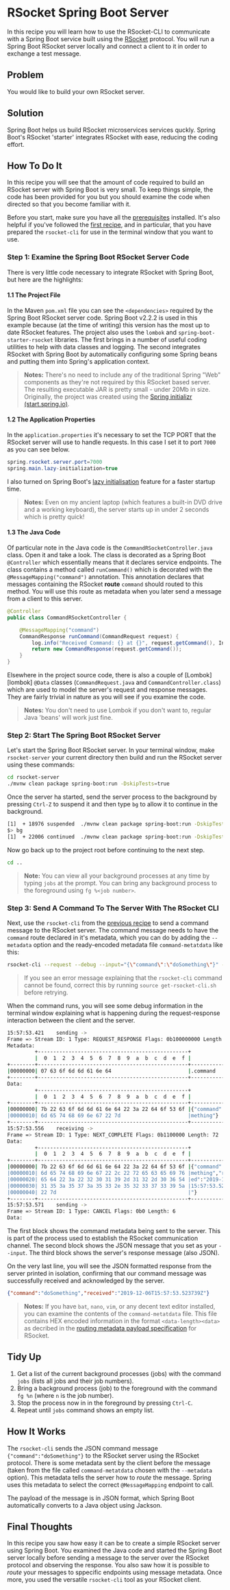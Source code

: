 # RSocket Spring Boot Server

In this recipe you will learn how to use the RSocket-CLI to communicate with a Spring Boot service built using the [RSocket][rsocket] protocol. You will run a Spring Boot RSocket server locally and connect a client to it in order to exchange a test message.

## Problem

You would like to build your own RSocket server.

## Solution

Spring Boot helps us build RSocket microservices services quckly. Spring Boot's RSocket 'starter' integrates RSocket with ease, reducing the coding effort.

## How To Do It

In this recipe you will see that the amount of code required to build an RSocket server with Spring Boot is very small. To keep things simple, the code has been provided for you but you should examine the code when directed so that you become familiar with it. 

Before you start, make sure you have all the [prerequisites][pre] installed. It's also helpful if you've followed the [first recipe][recipe], and in particular, that you have prepared the `rsocket-cli` for use in the terminal window that you want to use.

### Step 1: Examine the Spring Boot RSocket Server Code

There is very little code necessary to integrate RSocket with Spring Boot, but here are the highlights:

#### 1.1 The Project File

In the Maven `pom.xml` file you can see the `<dependencies>` required by the Spring Boot RSocket server code. Spring Boot v2.2.2 is used in this example because (at the time of writing) this version has the most up to date RSocket features. The project also uses the `lombok` and `spring-boot-starter-rsocket` libraries. The first brings in a number of useful coding utilities to help with data classes and logging. The second integrates RSocket with Spring Boot by automatically configuring some Spring beans and putting them into Spring's application context.

> **Notes:** 
> There's no need to include any of the traditional Spring "Web" components as they're not required by this RSocket based server.
> The resulting executable JAR is pretty small - under 20Mb in size. 
> Originally, the project was created using the [Spring initializr (start.spring.io)][initializr].

#### 1.2 The Application Properties

In the `application.properties` it's necessary to set the TCP PORT that the RSocket server will use to handle requests. In this case I set it to port `7000` as you can see below.

```java
spring.rsocket.server.port=7000
spring.main.lazy-initialization=true
```

I also turned on Spring Boot's [lazy initialisation][lazy] feature for a faster startup time.

> **Notes:**
> Even on my ancient laptop (which features a built-in DVD drive and a working keyboard), the server starts up in under 2 seconds which is pretty quick!

#### 1.3 The Java Code

Of particular note in the Java code is the `CommandRSocketController.java` class. Open it and take a look. The class is decorated as a Spring Boot `@Controller` which essentially means that it declares service endpoints. The class contains a method called `runCommand()` which is decorated with the `@MessageMapping("command")` annotation. This annotation declares that messages containing the RSocket **route** `command` should routed to this method. You will use this route as metadata when you later send a message from a client to this server.

```java
@Controller
public class CommandRSocketController {

    @MessageMapping("command")
    CommandResponse runCommand(CommandRequest request) {
        log.info("Received Command: {} at {}", request.getCommand(), Instant.now());
        return new CommandResponse(request.getCommand());
    }
}
```

Elsewhere in the project source code, there is also a couple of [Lombok][lombok] `@Data` classes (`CommandRequest.java` and `CommandController.class`) which are used to model the server's request and response messages. They are fairly trivial in nature as you will see if you examine the code.

> **Notes:**
> You don't need to use Lombok if you don't want to, regular Java 'beans' will work just fine.

### Step 2: Start The Spring Boot RSocket Server

Let's start the Spring Boot RSocket server. In your terminal window, make `rsocket-server` your current directory then build and run the RSocket server using these commands:
 
```bash
cd rsocket-server
./mvnw clean package spring-boot:run -DskipTests=true
```

Once the server ha started, send the server process to the background by pressing `Ctrl-Z` to suspend it and then type `bg` to allow it to continue in the background.

```bash
[1]  + 18976 suspended  ./mvnw clean package spring-boot:run -DskipTests=true
$> bg
[1]  + 22006 continued  ./mvnw clean package spring-boot:run -DskipTests=true
```

Now go back up to the project root before continuing to the next step.

```bash
cd ..
```

> **Note:**
> You can view all your background processes at any time by typing `jobs` at the prompt. You can bring any background process to the foreground using `fg %<job number>`.

### Step 3: Send A Command To The Server With The RSocket CLI

Next, use the `rsocket-cli` from the [previous recipe][recipe] to send a command message to the RSocket server. The command message needs to have the `command` route declared in it's metadata, which you can do by adding the `--metadata` option and the ready-encoded metadata file `command-metatdata` like this:

```bash
rsocket-cli --request --debug --input="{\"command\":\"doSomething\"}" --dataFormat="json" --metadata=@command-metadata --metadataFormat="message/x.rsocket.routing.v0"  tcp://localhost:7000
```

> If you see an error message explaining that the `rsocket-cli` command cannot be found, correct this by running `source get-rsocket-cli.sh` before retrying.

When the command runs, you will see some debug information in the terminal window explaining what is happening during the request-response interaction between the client and the server.

```bash
15:57:53.421	sending ->
Frame => Stream ID: 1 Type: REQUEST_RESPONSE Flags: 0b100000000 Length: 42
Metadata:
         +-------------------------------------------------+
         |  0  1  2  3  4  5  6  7  8  9  a  b  c  d  e  f |
+--------+-------------------------------------------------+----------------+
|00000000| 07 63 6f 6d 6d 61 6e 64                         |.command        |
+--------+-------------------------------------------------+----------------+
Data:
         +-------------------------------------------------+
         |  0  1  2  3  4  5  6  7  8  9  a  b  c  d  e  f |
+--------+-------------------------------------------------+----------------+
|00000000| 7b 22 63 6f 6d 6d 61 6e 64 22 3a 22 64 6f 53 6f |{"command":"doSo|
|00000010| 6d 65 74 68 69 6e 67 22 7d                      |mething"}       |
+--------+-------------------------------------------------+----------------+
15:57:53.556	receiving ->
Frame => Stream ID: 1 Type: NEXT_COMPLETE Flags: 0b1100000 Length: 72
Data:
         +-------------------------------------------------+
         |  0  1  2  3  4  5  6  7  8  9  a  b  c  d  e  f |
+--------+-------------------------------------------------+----------------+
|00000000| 7b 22 63 6f 6d 6d 61 6e 64 22 3a 22 64 6f 53 6f |{"command":"doSo|
|00000010| 6d 65 74 68 69 6e 67 22 2c 22 72 65 63 65 69 76 |mething","receiv|
|00000020| 65 64 22 3a 22 32 30 31 39 2d 31 32 2d 30 36 54 |ed":"2019-12-06T|
|00000030| 31 35 3a 35 37 3a 35 33 2e 35 32 33 37 33 39 5a |15:57:53.523739Z|
|00000040| 22 7d                                           |"}              |
+--------+-------------------------------------------------+----------------+
15:57:53.571	sending ->
Frame => Stream ID: 1 Type: CANCEL Flags: 0b0 Length: 6
Data:
```

The first block shows the command metadata being sent to the server. This is part of the process used to establish the RSocket communication channel. The second block shows the JSON message that you set as your `--input`. The third block shows the server's response message (also JSON). 

On the very last line, you will see the JSON formatted response from the server printed in isolation, confirming that our command message was successfully received and acknowledged by the server.

```json
{"command":"doSomething","received":"2019-12-06T15:57:53.523739Z"}
```

> **Notes:**
> If you have `bat`, `nano`, `vim`, or any decent text editor installed, you can examine the contents of the `command-metatdata` file. This file contains HEX encoded information in the format `<data-length><data>` as decribed in the [routing metadata payload specification][metadata] for RSocket.

## Tidy Up

1. Get a list of the current background processes (jobs) with the command `jobs` (lists all jobs and their job numbers).
2. Bring a background process (job) to the foreground with the command `fg %n` (where `n` is the job number).
3. Stop the process now in in the foreground by pressing `Ctrl-C`.
4. Repeat until `jobs` command shows an empty list.


## How It Works

The `rsocket-cli` sends the JSON command message `{"command":"doSomething"}` to the RSocket server using the RSocket protocol. There is some metadata sent by the client before the message (taken from the file called `command-metatdata` chosen with the `--metadata` option). This metadata tells the server how to *route* the  message. Spring uses this metadata to select the correct `@MessageMapping` endpoint to call.

The payload of the message is in JSON format, which Spring Boot automatically converts to a Java object using Jackson.

## Final Thoughts

In this recipe you saw how easy it can be to create a simple RSocket server using Spring Boot. You examined the Java code and started the Spring Boot server locally before sending a message to the server over the RSocket protocol and observing the response. You also saw how it is possible to *route* your messages to sppecific endpoints using message metadata. Once more, you used the versatile `rsocket-cli` tool as your RSocket client.

[initializr]: https://start.spring.io
[initializr-link]: https://start.spring.io/#!type=maven-project&language=java&platformVersion=2.2.1.RELEASE&packaging=jar&jvmVersion=1.8&groupId=io.pivotal&artifactId=rsocket-server&name=rsocket-server&description=Demo%20project%20for%20Spring%20Boot&packageName=io.pivotal.rsocket-server&dependencies=lombok,rsocket
[recipe]: ./first-try-rsocket.md
[lazy]: https://spring.io/blog/2019/03/14/lazy-initialization-in-spring-boot-2-2
[pre]: ./prerequisites.md
[rsocket]: https://rsocket.io
[metadata]: https://github.com/rsocket/rsocket/blob/master/Extensions/Routing.md
